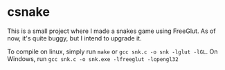 # csnake
This is a small project where I made a snakes game using FreeGlut.
As of now, it's quite buggy, but I intend to upgrade it.

To compile on linux, simply run `make` or `gcc snk.c -o snk -lglut -lGL`. On Windows, run  `gcc snk.c -o snk.exe -lfreeglut -lopengl32`
